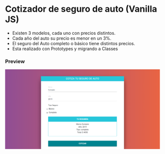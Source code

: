 # Cotizador de seguro de auto (Vanilla JS)

- Existen 3 modelos, cada uno con precios distintos.
- Cada año del auto su precio es menor en un 3%.
- El seguro del Auto completo o básico tiene distintos precios.
- Esta realizado con Prototypes y migrando a Classes

### Preview

![Screenshot Cotizador de seguro de auto](https://raw.githubusercontent.com/jorgebarcos/cotizaSeguro/master/screenshot.png)
